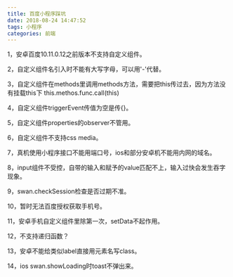 ```yaml
---
title: 百度小程序踩坑
date: 2018-08-24 14:47:52
tags: 小程序
categories: 前端
---
```


1，安卓百度10.11.0.12之前版本不支持自定义组件。

2，自定义组件名引入时不能有大写字母，可以用'-'代替。

3，自定义组件在methods里调用methods方法，需要把this传过去，因为方法没有挂载this下
this.methos.func.call(this)

4，自定义组件triggerEvent传值为空是传{}。

5，自定义组件properties的observer不管用。

6，自定义组件不支持css media。

7，真机使用小程序接口不能用端口号，ios和部分安卓机不能用内网的域名。

8，input组件不受控，自带的输入和赋予的value匹配不上，输入过快会发生吞字现象。

9，swan.checkSession检查是否过期不准。

<!-- more -->

10，暂时无法百度授权获取手机号。

11，安卓手机自定义组件里除第一次，setData不起作用。

12，不支持递归函数？

13，安卓不能给类似label直接用元素名写class。

14，ios swan.showLoading时toast不弹出来。